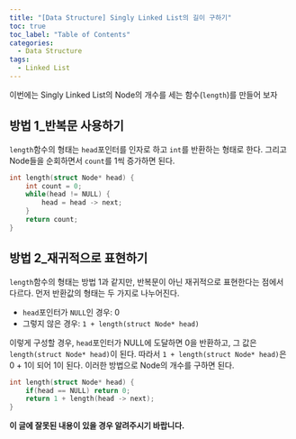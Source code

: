 ```yaml
---
title: "[Data Structure] Singly Linked List의 길이 구하기"
toc: true
toc_label: "Table of Contents"
categories:
  - Data Structure
tags:
  - Linked List
---
```


이번에는 Singly Linked List의 Node의 개수를 세는 함수(`length`)를 만들어 보자

## 방법 1_반복문 사용하기

`length`함수의 형태는 `head`포인터를 인자로 하고 `int`를 반환하는 형태로 한다. 그리고 Node들을 순회하면서 `count`를 1씩 증가하면 된다.

```c
int length(struct Node* head) {
    int count = 0;
    while(head != NULL) {
        head = head -> next;
    }
    return count;
}
```

## 방법 2_재귀적으로 표현하기

`length`함수의 형태는 방법 1과 같지만, 반복문이 아닌 재귀적으로 표현한다는 점에서 다르다. 먼저 반환값의 형태는 두 가지로 나누어진다.

- `head`포인터가 `NULL`인 경우: 0
- 그렇지 않은 경우: `1 + length(struct Node* head)`

이렇게 구성할 경우, `head`포인터가 NULL에 도달하면 0을 반환하고, 그 값은 `length(struct Node* head)`이 된다. 따라서 `1 + length(struct Node* head)`은 0 + 1이 되어 1이 된다. 이러한 방법으로 Node의 개수를 구하면 된다.

```c
int length(struct Node* head) {
    if(head == NULL) return 0;
    return 1 + length(head -> next);
}
```

**이 글에 잘못된 내용이 있을 경우 알려주시기 바랍니다.**
